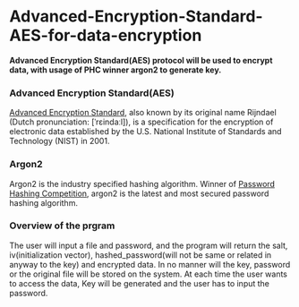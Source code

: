 # Advanced-Encryption-Standard-AES-for-data-encryption
**Advanced Encryption Standard(AES) protocol will be used to encrypt data, with usage of PHC winner argon2 to generate key.** 
### Advanced Encryption Standard(AES)
[Advanced Encryption Standard](https://en.wikipedia.org/wiki/Advanced_Encryption_Standard), also known by its original name Rijndael (Dutch pronunciation: [ˈrɛindaːl]), is a specification for the encryption of electronic data established by the U.S. National Institute of Standards and Technology (NIST) in 2001.

### **Argon2**
Argon2 is the industry specified hashing algorithm. Winner of [Password Hashing Competition](https://www.password-hashing.net/), argon2 is the latest and most secured password hashing algorithm.

### Overview of the prgram
The user will input a file and password, and the program will return the salt, iv(initialization vector), hashed_password(will not be same or related in anyway to the key) and encrypted data. In no manner will the key, password or the original file will be stored on the system. At each time the user wants to access the data, Key will be generated and the user has to input the password.
